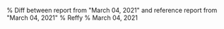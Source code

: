 % Diff between report from "March 04, 2021" and reference report from "March 04, 2021"
% Reffy
% March 04, 2021


